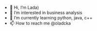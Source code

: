 - 👋 Hi, I’m Lada)
- 👀 I’m interested in business analysis
- 🌱 I’m currently learning python, java, c++
- 📫 How to reach me @oladcka

<!---
LadaLisa/LadaLisa is a ✨ special ✨ repository because its `README.md` (this file) appears on your GitHub profile.
You can click the Preview link to take a look at your changes.
--->

